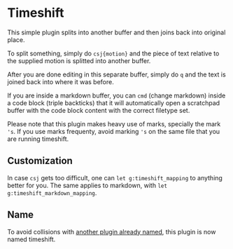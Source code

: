 Timeshift
=========

This simple plugin splits into another buffer and then joins back into
original place.

To split something, simply do `csj{motion}` and the piece of text relative
to the supplied motion is splitted into another buffer.

After you are done editing in this separate buffer, simply do `q` and the
text is joined back into where it was before.

If you are inside a markdown buffer, you can `cmd` (change markdown) inside a code block (triple
backticks) that it will automatically open a scratchpad buffer with the code
block content with the correct filetype set.

Please note that this plugin makes heavy use of marks, specially the mark `'s`.
If you use marks frequenty, avoid marking `'s` on the same file that you are
running timeshift.


Customization
-------------

In case `csj` gets too difficult, one can `let g:timeshift_mapping` to anything better for you.
The same applies to markdown, with `let g:timeshift_markdown_mapping`.

Name
----

To avoid collisions with [another plugin already named](https://github.com/AndrewRadev/splitjoin.vim),
this plugin is now named timeshift.


